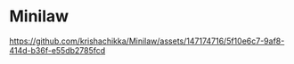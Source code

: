 # Minilaw
https://github.com/krishachikka/Minilaw/assets/147174716/5f10e6c7-9af8-414d-b36f-e55db2785fcd
